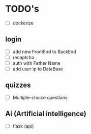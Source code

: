 # TODO's

* [ ] dockerize

## login

* [ ] add new FrontEnd to BackEnd
* [ ] recaptcha
* [ ] auth with Father Name
* [ ] add user ip to DataBase

## quizzes

* [ ] Multiple-choice questions

## Ai (Artificial intelligence)

* [ ] flask (api)
